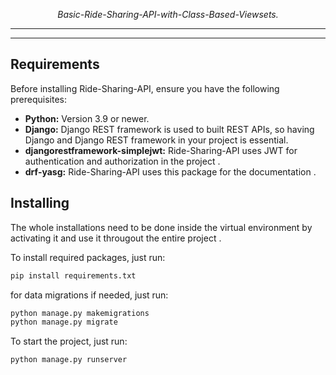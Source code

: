 
<p align="center" markdown=1>
  <i>Basic-Ride-Sharing-API-with-Class-Based-Viewsets.</i>
</p>
<hr>
<hr>
<h2>Requirements</h2>
<p>Before installing Ride-Sharing-API, ensure you have the following prerequisites:</p>
<ul>
  <li><b>Python:</b> Version 3.9 or newer.</li>
  <li><b>Django:</b> Django REST framework is used to built REST APIs, so having Django and Django REST framework in your project is essential.</li>
  <li><b>djangorestframework-simplejwt:</b> Ride-Sharing-API uses JWT for authentication and authorization in the project .</li>
  <li><b>drf-yasg:</b> Ride-Sharing-API uses this package for the documentation .</li>
</ul>

<h2>Installing</h2>
<P>The whole installations need to be done inside the virtual environment by activating it and use it througout the entire project .</P>

 To install required packages, just run:
 ```sh
 pip install requirements.txt
 ```
 for data migrations if needed, just run:
 ```sh
 python manage.py makemigrations
 python manage.py migrate
 ```
 To start the project, just run:
 ```sh
 python manage.py runserver
 ```
